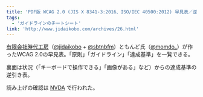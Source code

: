 ```yaml
---
title: 'PDF版 WCAG 2.0 (JIS X 8341-3:2016、ISO/IEC 40500:2012) 早見表／逆引き表'
tags:
  - 'ガイドラインのチートシート'
link: 'http://www.jidaikobo.com/archives/26.html'
---
```


[有限会社時代工房](https://www.jidaikobo.com)（[@jidaikobo](https://twitter.com/jidaikobo) + [@sbtnbfm](https://twitter.com/sbtnbfm)）ともんど氏（[@momdo_](https://twitter.com/momdo_)）が作ったWCAG 2.0の早見表。「原則」「ガイドライン」「達成基準」を一覧できる。

裏面は状況（「キーボードで操作できる」「画像がある」など）からの達成基準の逆引き表。

読み上げの確認は [NVDA](https://www.nvda.jp/) で行われた。
